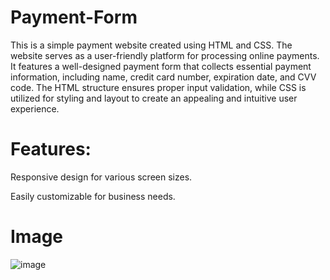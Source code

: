 # Payment-Form
This is a simple payment website created using HTML and CSS. The website serves as a user-friendly platform for processing online payments. It features a well-designed payment form that collects essential payment information, including name, credit card number, expiration date, and CVV code. The HTML structure ensures proper input validation, while CSS is utilized for styling and layout to create an appealing and intuitive user experience.

# Features:

Responsive design for various screen sizes.

Easily customizable for business needs.

# Image
![image](https://github.com/Varshap2205/Payment-Form/assets/142588198/c9bbe244-dee5-413f-81ac-470aca44bab3)
